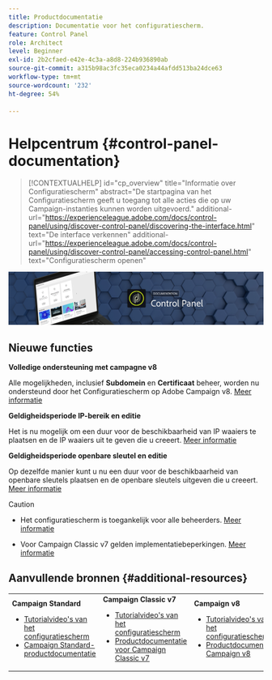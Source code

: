 ```yaml
---
title: Productdocumentatie
description: Documentatie voor het configuratiescherm.
feature: Control Panel
role: Architect
level: Beginner
exl-id: 2b2cfaed-e42e-4c3a-a8d8-224b936890ab
source-git-commit: a315b98ac3fc35eca0234a44afdd513ba24dce63
workflow-type: tm+mt
source-wordcount: '232'
ht-degree: 54%

---
```


# Helpcentrum {#control-panel-documentation}

>[!CONTEXTUALHELP]
>id="cp_overview"
>title="Informatie over Configuratiescherm"
>abstract="De startpagina van het Configuratiescherm geeft u toegang tot alle acties die op uw Campaign-instanties kunnen worden uitgevoerd."
>additional-url="https://experienceleague.adobe.com/docs/control-panel/using/discover-control-panel/discovering-the-interface.html" text="De interface verkennen"
>additional-url="https://experienceleague.adobe.com/docs/control-panel/using/discover-control-panel/accessing-control-panel.html" text="Configuratiescherm openen"

![](assets/do-not-localize/banner.png)

## Nieuwe functies

**Volledige ondersteuning met campagne v8**

Alle mogelijkheden, inclusief **Subdomein** en **Certificaat** beheer, worden nu ondersteund door het Configuratiescherm op Adobe Campaign v8. [Meer informatie](faq.md#v8-restrictions)

**Geldigheidsperiode IP-bereik en editie**

Het is nu mogelijk om een duur voor de beschikbaarheid van IP waaiers te plaatsen en de IP waaiers uit te geven die u creeert. [Meer informatie](sftp/using/ip-range-allow-listing.md)

**Geldigheidsperiode openbare sleutel en editie**

Op dezelfde manier kunt u nu een duur voor de beschikbaarheid van openbare sleutels plaatsen en de openbare sleutels uitgeven die u creeert. [Meer informatie](sftp/using/key-management.md)

>[!CAUTION]
>
>* Het configuratiescherm is toegankelijk voor alle beheerders. [Meer informatie](https://experienceleague.adobe.com/docs/control-panel/using/discover-control-panel/managing-permissions.html#discover-control-panel)
>
>* Voor Campaign Classic v7 gelden implementatiebeperkingen. [Meer informatie](faq.md#v7-restrictions)


## Aanvullende bronnen {#additional-resources}

<table>
    <tr>
        <td><b>Campaign Standard</b><br/>
        <ul>
            <li><a href="https://experienceleague.adobe.com/docs/campaign-standard-learn/control-panel/control-panel-overview.html?lang=nl">Tutorialvideo's van het configuratiescherm</a></li>
            <li><a href="https://experienceleague.adobe.com/docs/campaign-standard/using/campaign-standard-home.html?lang=nl">Campaign Standard-productdocumentatie</a></li>
        </ul>
        </td>
        <td><b>Campaign Classic v7</b><br/>
        <ul>
            <li><a href="https://experienceleague.adobe.com/docs/campaign-classic-learn/control-panel/control-panel-overview.html?lang=nl">Tutorialvideo's van het configuratiescherm</a></li>
            <li><a href="://experienceleague.adobe.com/docs/campaign-classic/using/campaign-classic-home.html?lang=nl">Productdocumentatie voor Campaign Classic v7</a></li>
        </ul>
        </td>
        <td><b>Campaign v8</b><br/>
        <ul>
            <li><a href="https://experienceleague.adobe.com/docs/campaign-learn/control-panel/control-panel-overview.html?lang=nl">Tutorialvideo's van het configuratiescherm</a></li>
            <li><a href="https://experienceleague.adobe.com/docs/campaign/campaign-v8/campaign-home.html">Productdocumentatie Campaign v8</a></li>
        </ul>
        </td>
    </tr>
</table>
